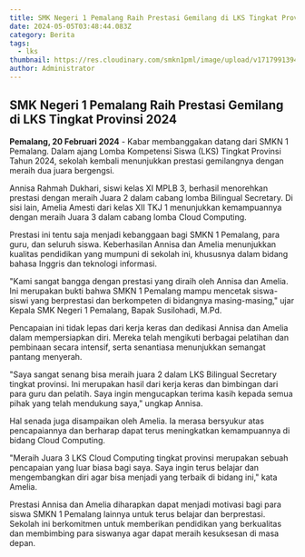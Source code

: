 ```yaml
---
title: SMK Negeri 1 Pemalang Raih Prestasi Gemilang di LKS Tingkat Provinsi 2024
date: 2024-05-05T03:48:44.083Z
category: Berita
tags:
  - lks
thumbnail: https://res.cloudinary.com/smkn1pml/image/upload/v1717991394/juara_provinsi_rrn35u.png
author: Administrator
---
```

<!--StartFragment-->

## SMK Negeri 1 Pemalang Raih Prestasi Gemilang di LKS Tingkat Provinsi 2024

**Pemalang, 20 Februari 2024** - Kabar membanggakan datang dari SMKN 1 Pemalang. Dalam ajang Lomba Kompetensi Siswa (LKS) Tingkat Provinsi Tahun 2024, sekolah kembali menunjukkan prestasi gemilangnya dengan meraih dua juara bergengsi.

Annisa Rahmah Dukhari, siswi kelas XI MPLB 3, berhasil menorehkan prestasi dengan meraih Juara 2 dalam cabang lomba Bilingual Secretary. Di sisi lain, Amelia Amesti dari kelas XII TKJ 1 menunjukkan kemampuannya dengan meraih Juara 3 dalam cabang lomba Cloud Computing.

Prestasi ini tentu saja menjadi kebanggaan bagi SMKN 1 Pemalang, para guru, dan seluruh siswa. Keberhasilan Annisa dan Amelia menunjukkan kualitas pendidikan yang mumpuni di sekolah ini, khususnya dalam bidang bahasa Inggris dan teknologi informasi.

"Kami sangat bangga dengan prestasi yang diraih oleh Annisa dan Amelia. Ini merupakan bukti bahwa SMKN 1 Pemalang mampu mencetak siswa-siswi yang berprestasi dan berkompeten di bidangnya masing-masing," ujar Kepala SMK Negeri 1 Pemalang, Bapak Susilohadi, M.Pd.

Pencapaian ini tidak lepas dari kerja keras dan dedikasi Annisa dan Amelia  dalam mempersiapkan diri. Mereka telah mengikuti berbagai pelatihan dan pembinaan secara intensif, serta senantiasa menunjukkan semangat pantang menyerah.

"Saya sangat senang bisa meraih juara 2 dalam LKS Bilingual Secretary tingkat provinsi. Ini merupakan hasil dari kerja keras dan bimbingan dari para guru dan pelatih. Saya ingin mengucapkan terima kasih kepada semua pihak yang telah mendukung saya," ungkap Annisa.

Hal senada juga disampaikan oleh Amelia. Ia merasa bersyukur atas pencapaiannya dan berharap dapat terus meningkatkan kemampuannya di bidang Cloud Computing.

"Meraih Juara 3 LKS Cloud Computing tingkat provinsi merupakan sebuah pencapaian yang luar biasa bagi saya. Saya ingin terus belajar dan mengembangkan diri agar bisa menjadi yang terbaik di bidang ini," kata Amelia.

Prestasi Annisa dan Amelia diharapkan dapat menjadi motivasi bagi para siswa SMKN 1 Pemalang lainnya untuk terus belajar dan berprestasi. Sekolah ini berkomitmen untuk memberikan pendidikan yang berkualitas dan membimbing para siswanya agar dapat meraih kesuksesan di masa depan.

<!--EndFragment-->